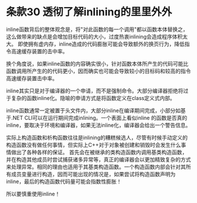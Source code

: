 # 条款30 透彻了解inlining的里里外外

inline函数背后的整体观念是，将"对此函数的每一个调用"都以函数本体替换之，这么做带来的缺点是会增加目标代码的大小，过度热衷inlining会造成程序体积太大。
即使拥有虚内存，inline造成的代码膨胀可能会导致额外的换页行为，降低指令高速缓存装置的击中率。

换个角度说，如果inline函数的内容确实很小，针对函数本体所产生的代码可能比函数调用所产生的的代码更小，因而确实也可能会导致较小的目标码和较高的指令高速缓存装置击中率。

inline其实只是对于编译器的一个申请，而不是强制命令。大部分编译器拒绝将过于复杂的函数inline化。隐喻的申请方式是将函数定义在class定义式内部。

inline函数通常一定被置于头文件内，大部分inline在编译期间完成，小部分如基于.NET CLI可以在运行期间完成inlining。一个表面上看似inline 的函数是否真的inline，要取决于环境和编译器，如果无法inline化，编译器会给出一个警告信息。

实际上构造函数和析构函数往往是inlining的糟糕候选人，尽管有时候手动定义的构造函数没有做任何事情，但实际上C++对于对象被创建和销毁时会发生什么事情做出了各种各样的保证。
首先会在被继承的类构造函数内调用基类构造函数，并在构造其他成员时尝试捕获诸多异常等，真正的编译器会以更加精致复杂的方式来处理异常。相同的理由也适用于其基类构造函数。一个构造函数内部会针对其所有成员变量进行构造，因而可能出现的情况是，如果尝试将构造函数声明为inline，最后的构造函数代码量可能会指数性膨胀！

所以要慎重使用inline！
